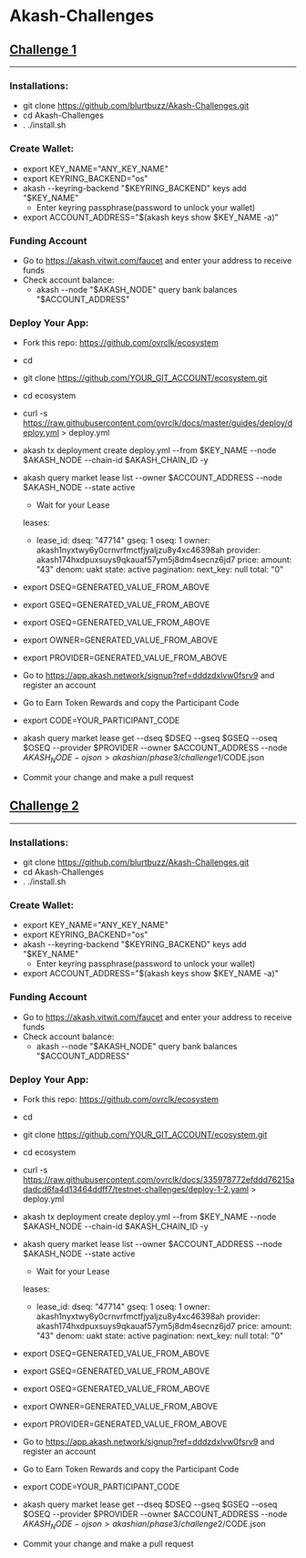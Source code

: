 # Akash-Challenges

## [Challenge 1](https://docs.akash.network/v/master/testnet-challenges/testnet-challenges/guided-deployments#challenge-1-week-1) 
---

### Installations:
* git clone https://github.com/blurtbuzz/Akash-Challenges.git
* cd Akash-Challenges
* . ./install.sh

### Create Wallet:

- export KEY_NAME="ANY_KEY_NAME"
- export KEYRING_BACKEND="os"
- akash --keyring-backend "$KEYRING_BACKEND" keys add "$KEY_NAME"
    - Enter keyring passphrase(password to unlock your wallet)
- export ACCOUNT_ADDRESS="$(akash keys show $KEY_NAME -a)"

### Funding Account

- Go to https://akash.vitwit.com/faucet and enter your address to receive funds
- Check account balance:
    - akash --node "$AKASH_NODE" query bank balances "$ACCOUNT_ADDRESS"

### Deploy Your App:

- Fork this repo: https://github.com/ovrclk/ecosystem
- cd
- git clone https://github.com/YOUR_GIT_ACCOUNT/ecosystem.git
- cd ecosystem
- curl -s https://raw.githubusercontent.com/ovrclk/docs/master/guides/deploy/deploy.yml > deploy.yml
- akash tx deployment create deploy.yml --from $KEY_NAME --node $AKASH_NODE --chain-id $AKASH_CHAIN_ID -y
- akash query market lease list --owner $ACCOUNT_ADDRESS --node $AKASH_NODE --state active
    - Wait for your Lease

    leases:
    - lease_id:
        dseq: "47714"
        gseq: 1
        oseq: 1
        owner: akash1nyxtwy6y0crnvrfmctfjyaljzu8y4xc46398ah
        provider: akash174hxdpuxsuys9qkauaf57ym5j8dm4secnz6jd7
      price:
        amount: "43"
        denom: uakt
      state: active
    pagination:
      next_key: null
      total: "0"

- export DSEQ=GENERATED_VALUE_FROM_ABOVE
- export GSEQ=GENERATED_VALUE_FROM_ABOVE
- export OSEQ=GENERATED_VALUE_FROM_ABOVE
- export OWNER=GENERATED_VALUE_FROM_ABOVE
- export PROVIDER=GENERATED_VALUE_FROM_ABOVE
- Go to https://app.akash.network/signup?ref=dddzdxlvw0fsrv9 and register an account
- Go to Earn Token Rewards and copy the Participant Code
- export CODE=YOUR_PARTICIPANT_CODE
- akash query market lease get --dseq $DSEQ --gseq $GSEQ --oseq $OSEQ --provider $PROVIDER --owner $ACCOUNT_ADDRESS --node $AKASH_NODE -o json > akashian/phase3/challenge1/$CODE.json
- Commit your change and make a pull request

## [Challenge 2](https://docs.akash.network/v/master/testnet-challenges/testnet-challenges/guided-deployments#challenge-2-week-1) 
---

### Installations:
* git clone https://github.com/blurtbuzz/Akash-Challenges.git
* cd Akash-Challenges
* . ./install.sh

### Create Wallet:

- export KEY_NAME="ANY_KEY_NAME"
- export KEYRING_BACKEND="os"
- akash --keyring-backend "$KEYRING_BACKEND" keys add "$KEY_NAME"
    - Enter keyring passphrase(password to unlock your wallet)
- export ACCOUNT_ADDRESS="$(akash keys show $KEY_NAME -a)"

### Funding Account

- Go to https://akash.vitwit.com/faucet and enter your address to receive funds
- Check account balance:
    - akash --node "$AKASH_NODE" query bank balances "$ACCOUNT_ADDRESS"

### Deploy Your App:

- Fork this repo: https://github.com/ovrclk/ecosystem
- cd
- git clone https://github.com/YOUR_GIT_ACCOUNT/ecosystem.git
- cd ecosystem
- curl -s https://raw.githubusercontent.com/ovrclk/docs/335978772efddd76215adadcd6fa4d13464ddff7/testnet-challenges/deploy-1-2.yaml > deploy.yml
- akash tx deployment create deploy.yml --from $KEY_NAME --node $AKASH_NODE --chain-id $AKASH_CHAIN_ID -y
- akash query market lease list --owner $ACCOUNT_ADDRESS --node $AKASH_NODE --state active
    - Wait for your Lease

    leases:
    - lease_id:
        dseq: "47714"
        gseq: 1
        oseq: 1
        owner: akash1nyxtwy6y0crnvrfmctfjyaljzu8y4xc46398ah
        provider: akash174hxdpuxsuys9qkauaf57ym5j8dm4secnz6jd7
      price:
        amount: "43"
        denom: uakt
      state: active
    pagination:
      next_key: null
      total: "0"

- export DSEQ=GENERATED_VALUE_FROM_ABOVE
- export GSEQ=GENERATED_VALUE_FROM_ABOVE
- export OSEQ=GENERATED_VALUE_FROM_ABOVE
- export OWNER=GENERATED_VALUE_FROM_ABOVE
- export PROVIDER=GENERATED_VALUE_FROM_ABOVE
- Go to https://app.akash.network/signup?ref=dddzdxlvw0fsrv9 and register an account
- Go to Earn Token Rewards and copy the Participant Code
- export CODE=YOUR_PARTICIPANT_CODE
- akash query market lease get --dseq $DSEQ --gseq $GSEQ --oseq $OSEQ --provider $PROVIDER --owner $ACCOUNT_ADDRESS --node $AKASH_NODE -o json > akashian/phase3/challenge2/$CODE.json
- Commit your change and make a pull request
